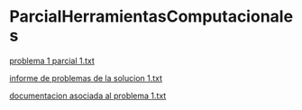 # ParcialHerramientasComputacionales
[problema 1 parcial 1.txt](https://github.com/juan-santiago/ParcialHerramientasComputacionales/files/7610281/problema.1.parcial.1.txt)

[informe de problemas de la solucion 1.txt](https://github.com/juan-santiago/ParcialHerramientasComputacionales/files/7610287/informe.de.problemas.de.la.solucion.1.txt)

[documentacion asociada al problema 1.txt](https://github.com/juan-santiago/ParcialHerramientasComputacionales/files/7610713/documentacion.asociada.al.problema.1.txt)
